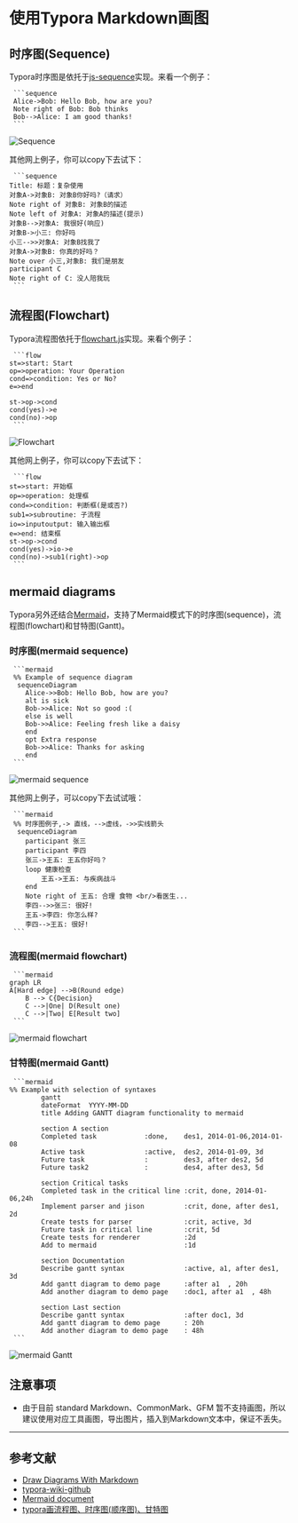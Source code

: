 # 使用Typora Markdown画图

## 时序图(Sequence)
Typora时序图是依托于[js-sequence](https://bramp.github.io/js-sequence-diagrams/)实现。来看一个例子：

~~~gfm
 ```sequence
 Alice->Bob: Hello Bob, how are you?
 Note right of Bob: Bob thinks
 Bob-->Alice: I am good thanks!
 ```
~~~

![Sequence](http://support.typora.io/media/diagrams/Snip20160816_1.png)

其他网上例子，你可以copy下去试下：
~~~gfm
 ```sequence
Title: 标题：复杂使用
对象A->对象B: 对象B你好吗?（请求）
Note right of 对象B: 对象B的描述
Note left of 对象A: 对象A的描述(提示)
对象B-->对象A: 我很好(响应)
对象B->小三: 你好吗
小三-->>对象A: 对象B找我了
对象A->对象B: 你真的好吗？
Note over 小三,对象B: 我们是朋友
participant C
Note right of C: 没人陪我玩
 ```
~~~


## 流程图(Flowchart)
Typora流程图依托于[flowchart.js](http://flowchart.js.org/)实现。来看个例子：

~~~gfm
 ```flow
st=>start: Start
op=>operation: Your Operation
cond=>condition: Yes or No?
e=>end

st->op->cond
cond(yes)->e
cond(no)->op
 ```
~~~

![Flowchart](http://support.typora.io/media/diagrams/Snip20160816_2.png)

其他网上例子，你可以copy下去试下：
~~~gfm
 ```flow
st=>start: 开始框
op=>operation: 处理框
cond=>condition: 判断框(是或否?)
sub1=>subroutine: 子流程
io=>inputoutput: 输入输出框
e=>end: 结束框
st->op->cond
cond(yes)->io->e
cond(no)->sub1(right)->op
 ```
~~~


## mermaid diagrams
Typora另外还结合[Mermaid](https://mermaidjs.github.io/)，支持了Mermaid模式下的时序图(sequence)，流程图(flowchart)和甘特图(Gantt)。

### 时序图(mermaid sequence)
~~~gfm
 ```mermaid
 %% Example of sequence diagram
  sequenceDiagram
    Alice->>Bob: Hello Bob, how are you?
    alt is sick
    Bob->>Alice: Not so good :(
    else is well
    Bob->>Alice: Feeling fresh like a daisy
    end
    opt Extra response
    Bob->>Alice: Thanks for asking
    end
 ```
~~~

![mermaid sequence](http://support.typora.io/media/diagrams/Snip20160816_3.png)

其他网上例子，可以copy下去试试哦：
~~~gfm
 ```mermaid
 %% 时序图例子,-> 直线，-->虚线，->>实线箭头
  sequenceDiagram
    participant 张三
    participant 李四
    张三->王五: 王五你好吗？
    loop 健康检查
        王五->王五: 与疾病战斗
    end
    Note right of 王五: 合理 食物 <br/>看医生...
    李四-->>张三: 很好!
    王五->李四: 你怎么样?
    李四-->王五: 很好!
 ```
~~~


### 流程图(mermaid flowchart)

~~~gfm
 ```mermaid
graph LR
A[Hard edge] -->B(Round edge)
    B --> C{Decision}
    C -->|One| D(Result one)
    C -->|Two| E[Result two]
 ```
~~~

![mermaid flowchart](http://support.typora.io/media/diagrams/Snip20160816_4.png)

### 甘特图(mermaid Gantt)

~~~gfm
 ```mermaid
%% Example with selection of syntaxes
        gantt
        dateFormat  YYYY-MM-DD
        title Adding GANTT diagram functionality to mermaid

        section A section
        Completed task            :done,    des1, 2014-01-06,2014-01-08
        Active task               :active,  des2, 2014-01-09, 3d
        Future task               :         des3, after des2, 5d
        Future task2              :         des4, after des3, 5d

        section Critical tasks
        Completed task in the critical line :crit, done, 2014-01-06,24h
        Implement parser and jison          :crit, done, after des1, 2d
        Create tests for parser             :crit, active, 3d
        Future task in critical line        :crit, 5d
        Create tests for renderer           :2d
        Add to mermaid                      :1d

        section Documentation
        Describe gantt syntax               :active, a1, after des1, 3d
        Add gantt diagram to demo page      :after a1  , 20h
        Add another diagram to demo page    :doc1, after a1  , 48h

        section Last section
        Describe gantt syntax               :after doc1, 3d
        Add gantt diagram to demo page      : 20h
        Add another diagram to demo page    : 48h
 ```
~~~

![mermaid Gantt](http://support.typora.io/media/diagrams/Snip20160816_5.png)



##  注意事项
* 由于目前 standard Markdown、CommonMark、GFM 暂不支持画图，所以建议使用对应工具画图，导出图片，插入到Markdown文本中，保证不丢失。




----
## 参考文献
* [Draw Diagrams With Markdown](http://support.typora.io/Draw-Diagrams-With-Markdown/) 
* [typora-wiki-github](https://github.com/typora/wiki-website)
* [Mermaid document](https://mermaidjs.github.io/)
* [typora画流程图、时序图(顺序图)、甘特图](https://jingyan.baidu.com/article/48b558e3035d9a7f38c09aeb.html)